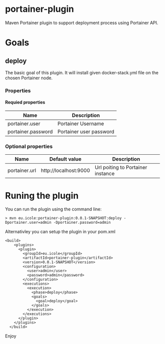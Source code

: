 # portainer-plugin

Maven Portainer plugin to support deployment process using Portainer API.

# Goals

## deploy

The basic goal of this plugin. It will install given docker-stack.yml file on the chosen Portainer node.

### Properties

#### Requied properties

|Name | Description|
|------|--------------|
|portainer.user| Portainer Username|
|portainer.password| Portainer user password|

### Optional properties

|Name | Default value |Description|
|------|--------------|------------|
|portainer.url| http://localhost:9000| Url poiting to Portainer instance|

# Runing the plugin

You can run the plugin using the command line:

```
> mvn eu.icole:portainer-plugin:0.0.1-SNAPSHOT:deploy -Dportainer.user=admin -Dportainer.password=admin
```

Alternativley you can setup the plugin in your pom.xml

```
<build>
    <plugins>
      <plugin>
        <groupId>eu.icole</groupId>
        <artifactId>portainer-plugin</artifactId>
        <version>0.0.1-SNAPSHOT</version>
        <configuration>
          <user>admin</user>
          <password>admin</password>
        </configuration>        
        <executions>
          <execution>
            <phase>deploy</phase>
            <goals>
              <goal>deploy</goal>
            </goals>
          </execution>
        </executions>
      </plugin>
    </plugins>
  </build>
```

Enjoy
